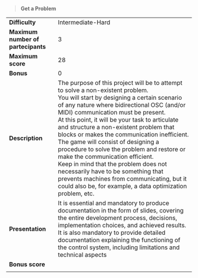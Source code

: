 > **Get a Problem**  

|||
| :--------- | :--------- |
| **Difficulty** | Intermediate-Hard |
| **Maximum number of partecipants**| 3 |
| **Maximum score**| 28 |
| **Bonus** | 0 |
| **Description** | The purpose of this project will be to attempt to solve a non-existent problem.<br>You will start by designing a certain scenario of any nature where bidirectional OSC (and/or MIDI) communication must be present.<br>At this point, it will be your task to articulate and structure a non-existent problem that blocks or makes the communication inefficient.<br>The game will consist of designing a procedure to solve the problem and restore or make the communication efficient.<br>Keep in mind that the problem does not necessarily have to be something that prevents machines from communicating, but it could also be, for example, a data optimization problem, etc.|
| **Presentation** | It is essential and mandatory to produce documentation in the form of slides, covering the entire development process, decisions, implementation choices, and achieved results. It is also mandatory to provide detailed documentation explaining the functioning of the control system, including limitations and technical aspects |
| **Bonus score** | |
|||
